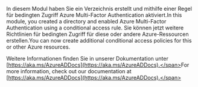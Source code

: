 <span data-ttu-id="e302c-101">In diesem Modul haben Sie ein Verzeichnis erstellt und mithilfe einer Regel für bedingten Zugriff Azure Multi-Factor Authentication aktiviert.</span><span class="sxs-lookup"><span data-stu-id="e302c-101">In this module, you created a directory and enabled Azure Multi-Factor Authentication using a conditional access rule.</span></span> <span data-ttu-id="e302c-102">Sie können jetzt weitere Richtlinien für bedingten Zugriff für diese oder andere Azure-Ressourcen erstellen.</span><span class="sxs-lookup"><span data-stu-id="e302c-102">You can now create additional conditional access policies for this or other Azure resources.</span></span>

<span data-ttu-id="e302c-103">Weitere Informationen finden Sie in unserer Dokumentation unter [https://aka.ms/AzureADDocs](https://aka.ms/AzureADDocs).</span><span class="sxs-lookup"><span data-stu-id="e302c-103">For more information, check out our documentation at [https://aka.ms/AzureADDocs](https://aka.ms/AzureADDocs).</span></span>
